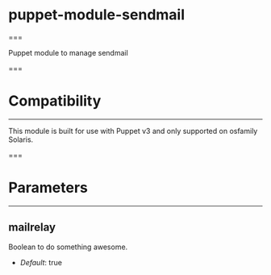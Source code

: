 # puppet-module-sendmail
===

Puppet module to manage sendmail

===

# Compatibility
---------------
This module is built for use with Puppet v3 and only supported on osfamily Solaris.

===

# Parameters
------------

mailrelay
---------
Boolean to do something awesome.

- *Default*: true
